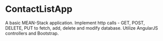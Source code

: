 # ContactListApp
A basic MEAN-Stack application.
Implement http calls - GET, POST, DELETE, PUT to fetch, add, delete and modify database.
Utilize AngularJS controllers and Bootstrap.
